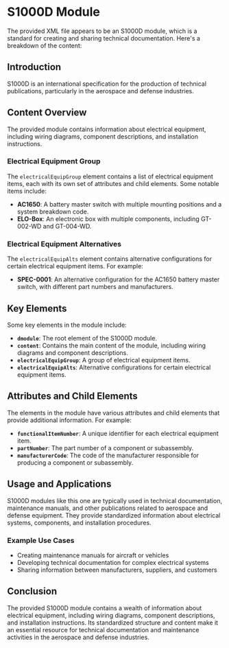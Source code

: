 # S1000D Module
The provided XML file appears to be an S1000D module, which is a standard for creating and sharing technical documentation. Here's a breakdown of the content:

## Introduction
S1000D is an international specification for the production of technical publications, particularly in the aerospace and defense industries.

## Content Overview
The provided module contains information about electrical equipment, including wiring diagrams, component descriptions, and installation instructions.

### Electrical Equipment Group
The `electricalEquipGroup` element contains a list of electrical equipment items, each with its own set of attributes and child elements. Some notable items include:

* **AC1650**: A battery master switch with multiple mounting positions and a system breakdown code.
* **ELO-Box**: An electronic box with multiple components, including GT-002-WD and GT-004-WD.

### Electrical Equipment Alternatives
The `electricalEquipAlts` element contains alternative configurations for certain electrical equipment items. For example:

* **SPEC-0001**: An alternative configuration for the AC1650 battery master switch, with different part numbers and manufacturers.

## Key Elements
Some key elements in the module include:

* **`dmodule`**: The root element of the S1000D module.
* **`content`**: Contains the main content of the module, including wiring diagrams and component descriptions.
* **`electricalEquipGroup`**: A group of electrical equipment items.
* **`electricalEquipAlts`**: Alternative configurations for certain electrical equipment items.

## Attributes and Child Elements
The elements in the module have various attributes and child elements that provide additional information. For example:

* **`functionalItemNumber`**: A unique identifier for each electrical equipment item.
* **`partNumber`**: The part number of a component or subassembly.
* **`manufacturerCode`**: The code of the manufacturer responsible for producing a component or subassembly.

## Usage and Applications
S1000D modules like this one are typically used in technical documentation, maintenance manuals, and other publications related to aerospace and defense equipment. They provide standardized information about electrical systems, components, and installation procedures.

### Example Use Cases

* Creating maintenance manuals for aircraft or vehicles
* Developing technical documentation for complex electrical systems
* Sharing information between manufacturers, suppliers, and customers

## Conclusion
The provided S1000D module contains a wealth of information about electrical equipment, including wiring diagrams, component descriptions, and installation instructions. Its standardized structure and content make it an essential resource for technical documentation and maintenance activities in the aerospace and defense industries.